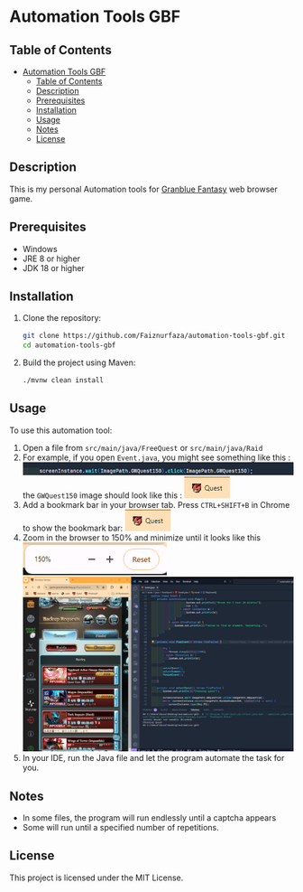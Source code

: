 # Automation Tools GBF

## Table of Contents

- [Automation Tools GBF](#automation-tools-gbf)
  - [Table of Contents](#table-of-contents)
  - [Description](#description)
  - [Prerequisites](#prerequisites)
  - [Installation](#installation)
  - [Usage](#usage)
  - [Notes](#notes)
  - [License](#license)

## Description

This is my personal Automation tools for [Granblue Fantasy](http://game.granbluefantasy.jp) web browser game.

## Prerequisites

- Windows
- JRE 8 or higher
- JDK 18 or higher

## Installation

1. Clone the repository:

   ```sh
   git clone https://github.com/Faiznurfaza/automation-tools-gbf.git
   cd automation-tools-gbf
   ```

2. Build the project using Maven:
   ```sh
   ./mvnw clean install
   ```

## Usage

To use this automation tool:

1. Open a file from `src/main/java/FreeQuest` or `src/main/java/Raid`
2. For example, if you open `Event.java`, you might see something like this :
   ![ImagePath.GWQuest150](images/Example_1.png)
   the `GWQuest150` image should look like this :
   ![GWQuest150](images/Example_2.png)
3. Add a bookmark bar in your browser tab. Press `CTRL+SHIFT+B` in Chrome to show the bookmark bar:
   ![Bookmark bar](images/Example_2.png)
4. Zoom in the browser to 150% and minimize until it looks like this
   ![Zoom 150%](images/Example_3.png)
   ![Final looks](images/Example_4.png)
5. In your IDE, run the Java file and let the program automate the task for you.

## Notes

- In some files, the program will run endlessly until a captcha appears
- Some will run until a specified number of repetitions.

## License

This project is licensed under the MIT License.
